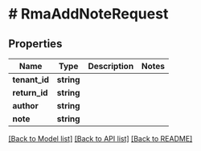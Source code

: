 # # RmaAddNoteRequest


## Properties 


Name | Type | Description | Notes
------------ | ------------- | ------------- | -------------
**tenant_id**| **string** |   |
**return_id**| **string** |   |
**author**| **string** |   |
**note**| **string** |   |


[[Back to Model list]](../../README.md#models) [[Back to API list]](../../README.md#endpoints) [[Back to README]](../../README.md)


